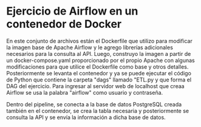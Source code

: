 # Ejercicio de Airflow en un contenedor de Docker

En este conjunto de archivos están el Dockerfile que utilizo para modificar la imagen base de Apache Airflow y le agrego librerías adicionales necesarios para la consulta al API. Luego, construyo la imagen a partir de un docker-compose.yaml proporcionado por el propio Apache con algunas modificaciones para que utilice el Dockerfile como base y otros detalles. Posteriormente se levanta el contenedor y ya se puede ejecutar el código de Python que contiene la carpeta "dags" llamado "ETL.py y que forma el DAG del ejercicio. Para ingresar al servidor web de localhost que creaa Airflow se usa la palabra "airflow" como usuario y contraseña.

Dentro del pipeline, se conecta a la base de datos PostgreSQL creada también en el contenedor, se crea la tabla necesaria y posteriormente se consulta la API y se envía la información a dicha base de datos.
